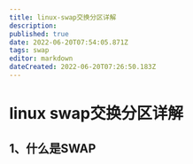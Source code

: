 ```yaml
---
title: linux-swap交换分区详解
description: 
published: true
date: 2022-06-20T07:54:05.871Z
tags: swap
editor: markdown
dateCreated: 2022-06-20T07:26:50.183Z
---
```


# linux swap交换分区详解

## 1、什么是SWAP